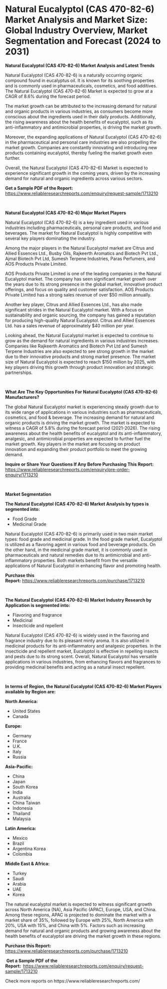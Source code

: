 <p><h1>Natural Eucalyptol (CAS 470-82-6) Market Analysis and Market Size: Global Industry Overview, Market Segmentation and Forecast (2024 to 2031)</h1></p><p><strong>Natural Eucalyptol (CAS 470-82-6) Market Analysis and Latest Trends</strong></p>
<p><p>Natural Eucalyptol (CAS 470-82-6) is a naturally occurring organic compound found in eucalyptus oil. It is known for its soothing properties and is commonly used in pharmaceuticals, cosmetics, and food additives. The Natural Eucalyptol (CAS 470-82-6) Market is expected to grow at a CAGR of 8.6% during the forecast period.</p><p>The market growth can be attributed to the increasing demand for natural and organic products in various industries, as consumers become more conscious about the ingredients used in their daily products. Additionally, the rising awareness about the health benefits of eucalyptol, such as its anti-inflammatory and antimicrobial properties, is driving the market growth.</p><p>Moreover, the expanding applications of Natural Eucalyptol (CAS 470-82-6) in the pharmaceutical and personal care industries are also propelling the market growth. Companies are constantly innovating and introducing new products containing eucalyptol, thereby fueling the market growth even further.</p><p>Overall, the Natural Eucalyptol (CAS 470-82-6) Market is expected to experience significant growth in the coming years, driven by the increasing demand for natural and organic ingredients across various sectors.</p></p>
<p><strong>Get a Sample PDF of the Report:&nbsp;</strong> <a href="https://www.reliableresearchreports.com/enquiry/request-sample/1713210">https://www.reliableresearchreports.com/enquiry/request-sample/1713210</a></p>
<p>&nbsp;</p>
<p><strong>Natural Eucalyptol (CAS 470-82-6) Major Market Players</strong></p>
<p><p>Natural Eucalyptol (CAS 470-82-6) is a key ingredient used in various industries including pharmaceuticals, personal care products, and food and beverages. The market for Natural Eucalyptol is highly competitive with several key players dominating the industry.</p><p>Among the major players in the Natural Eucalyptol market are Citrus and Allied Essences Ltd., Busby Oils, Rajkeerth Aromatics and Biotech Pvt Ltd., Ajmal Biotech Pvt Ltd, Sumesh Terpene Industries, Paras Perfumers, and AOS Products Private Limited.</p><p>AOS Products Private Limited is one of the leading companies in the Natural Eucalyptol market. The company has seen significant market growth over the years due to its strong presence in the global market, innovative product offerings, and focus on quality and customer satisfaction. AOS Products Private Limited has a strong sales revenue of over $50 million annually.</p><p>Another key player, Citrus and Allied Essences Ltd., has also made significant strides in the Natural Eucalyptol market. With a focus on sustainability and organic sourcing, the company has gained a reputation for producing high-quality Natural Eucalyptol. Citrus and Allied Essences Ltd. has a sales revenue of approximately $40 million per year.</p><p>Looking ahead, the Natural Eucalyptol market is expected to continue to grow as the demand for natural ingredients in various industries increases. Companies like Rajkeerth Aromatics and Biotech Pvt Ltd and Sumesh Terpene Industries are also expected to see strong growth in the market due to their innovative products and strong market presence. The market size of Natural Eucalyptol is expected to reach $150 million by 2025, with key players driving this growth through product innovation and strategic partnerships.</p></p>
<p>&nbsp;</p>
<p><strong>What Are The Key Opportunities For Natural Eucalyptol (CAS 470-82-6) Manufacturers?</strong></p>
<p><p>The global Natural Eucalyptol market is experiencing steady growth due to its wide range of applications in various industries such as pharmaceuticals, cosmetics, and food & beverage. The increasing demand for natural and organic products is driving the market growth. The market is expected to witness a CAGR of 5.8% during the forecast period (2021-2026). The rising awareness about the health benefits of eucalyptol and its anti-inflammatory, analgesic, and antimicrobial properties are expected to further fuel the market growth. Key players in the market are focusing on product innovation and expanding their product portfolio to meet the growing demand.</p></p>
<p><strong>Inquire or Share Your Questions If Any Before Purchasing This Report:</strong> <a href="https://www.reliableresearchreports.com/enquiry/pre-order-enquiry/1713210">https://www.reliableresearchreports.com/enquiry/pre-order-enquiry/1713210</a></p>
<p>&nbsp;</p>
<p><strong>Market Segmentation</strong></p>
<p><strong>The Natural Eucalyptol (CAS 470-82-6) Market Analysis by types is segmented into:</strong></p>
<p><ul><li>Food Grade</li><li>Medicinal Grade</li></ul></p>
<p><p>Natural Eucalyptol (CAS 470-82-6) is primarily used in two main market types: food grade and medicinal grade. In the food grade market, Eucalyptol is utilized as a flavoring agent in various food and beverage products. On the other hand, in the medicinal grade market, it is commonly used in pharmaceuticals and natural remedies due to its antimicrobial and anti-inflammatory properties. Both markets benefit from the versatile applications of Natural Eucalyptol in enhancing flavor and promoting health.</p></p>
<p><strong>Purchase this Report:&nbsp;</strong><a href="https://www.reliableresearchreports.com/purchase/1713210">https://www.reliableresearchreports.com/purchase/1713210</a></p>
<p>&nbsp;</p>
<p><strong>The Natural Eucalyptol (CAS 470-82-6) Market Industry Research by Application is segmented into:</strong></p>
<p><ul><li>Flavoring and fragrance</li><li>Medicinal</li><li>Insecticide and repellent</li></ul></p>
<p><p>Natural Eucalyptol (CAS 470-82-6) is widely used in the flavoring and fragrance industry due to its pleasant minty aroma. It is also utilized in medicinal products for its anti-inflammatory and analgesic properties. In the insecticide and repellent market, Eucalyptol is effective in repelling insects and pests due to its strong scent. Overall, Natural Eucalyptol has versatile applications in various industries, from enhancing flavors and fragrances to providing medicinal benefits and acting as a natural insect repellent.</p></p>
<p>&nbsp;</p>
<p><strong>In terms of Region, the Natural Eucalyptol (CAS 470-82-6) Market Players available by Region are:</strong></p>
<p>
    <p> <strong> North America: </strong>
        <ul>
            <li>United States</li>
            <li>Canada</li>
        </ul>
        </p> 
    <p> <strong> Europe: </strong>
        <ul>
            <li>Germany</li>
            <li>France</li>
            <li>U.K.</li>
            <li>Italy</li>
            <li>Russia</li>
        </ul>
        </p> 
    <p> <strong> Asia-Pacific: </strong>
        <ul>
            <li>China</li>
            <li>Japan</li>
            <li>South Korea</li>
            <li>India</li>
            <li>Australia</li>
            <li>China Taiwan</li>
            <li>Indonesia</li>
            <li>Thailand</li>
            <li>Malaysia</li>
        </ul>
        </p> 
    <p> <strong> Latin America: </strong>
        <ul>
            <li>Mexico</li>
            <li>Brazil</li>
            <li>Argentina Korea</li>
            <li>Colombia</li>
        </ul>
        </p> 
    <p> <strong> Middle East & Africa: </strong>
        <ul>
            <li>Turkey</li>
            <li>Saudi</li>
            <li>Arabia</li>
            <li>UAE</li>
            <li>Korea</li>
        </ul>
    </p>
    </p>
<p><p>The natural eucalyptol market is expected to witness significant growth across North America (NA), Asia Pacific (APAC), Europe, USA, and China. Among these regions, APAC is projected to dominate the market with a market share of 35%, followed by Europe with 25%, North America with 20%, USA with 15%, and China with 5%. Factors such as increasing demand for natural and organic products and growing awareness about the health benefits of eucalyptol are driving the market growth in these regions.</p></p>
<p><strong>Purchase this Report: </strong><a href="https://www.reliableresearchreports.com/purchase/1713210">https://www.reliableresearchreports.com/purchase/1713210</a></p>
<p>&nbsp;<strong>Get a Sample PDF of the Report:&nbsp;&nbsp;</strong><a href="https://www.reliableresearchreports.com/enquiry/request-sample/1713210">https://www.reliableresearchreports.com/enquiry/request-sample/1713210</a></p>
<p><strong></strong></p>
<p>Check more reports on https://www.reliableresearchreports.com/</p>